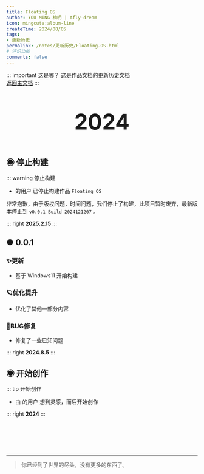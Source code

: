 ```yaml
---
title: Floating OS
author: YOU MING 柚明 | Afly-dream
icon: mingcute:album-line
createTime: 2024/08/05
tags:
- 更新历史
permalink: /notes/更新历史/Floating-OS.html
# 评论功能
comments: false
---
```


::: important 这是哪？
这是作品文档的更新历史文档  
[返回主文档](/notes/Floating-OS.html)
:::

<div style="text-align: center; ">
    <p style="font-size: 56px; font-weight: 650; margin-top: 60px">2024</p>
</div>


## ◉ 停止构建
::: warning 停止构建
- <Badge text="Youming 工作室" type="tip" /> 的用户 <Badge text="Afly-dream" type="tip" /> 已停止构建作品 `Floating OS`

非常抱歉，由于版权问题，时间问题，我们停止了构建，此项目暂时废弃，最新版本停止到 `v0.0.1 Build 2024121207` 。

::: right
**2025.2.15**
:::


## ● 0.0.1 <Badge text="构建版" type="danger" />
### ✨更新

- 基于 Windows11 开始构建

### 🪐优化提升

- 优化了其他一部分内容

### 🐛BUG修复

- 修复了一些已知问题

::: right
**2024.8.5**
:::


## ◉ 开始创作
::: tip 开始创作
- 由 <Badge text="Youming 工作室" type="tip" /> 的用户 <Badge text="Afly-dream" type="info" /> 想到灵感，而后开始创作

::: right
**2024**
:::

<p style="margin-top: 100px"></p>

---

> 你已经到了世界的尽头，没有更多的东西了。